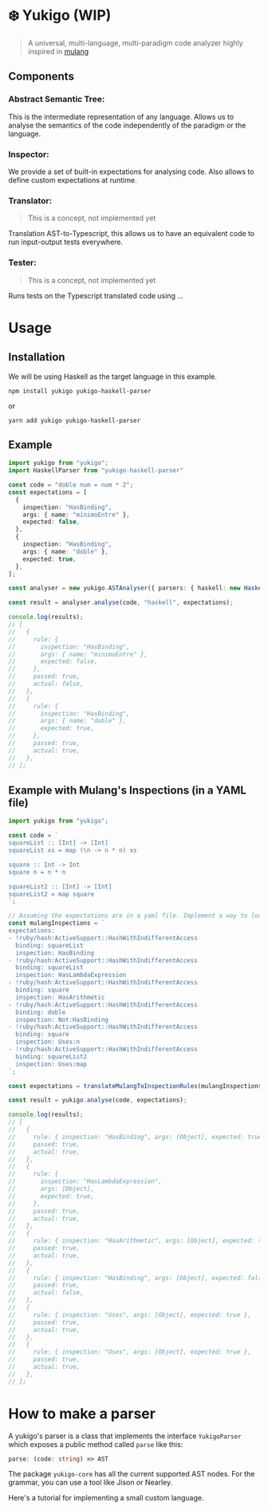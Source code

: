 # ❄️ Yukigo (WIP)

> A universal, multi-language, multi-paradigm code analyzer highly inspired in [mulang](https://github.com/mumuki/mulang)

## Components

### **Abstract Semantic Tree:**

This is the intermediate representation of any language. Allows us to analyse the semantics of the code independently of the paradigm or the language.

### **Inspector:**

We provide a set of built-in expectations for analysing code. Also allows to define custom expectations at runtime.

### **Translator:**
> This is a concept, not implemented yet

Translation AST-to-Typescript, this allows us to have an equivalent code to run input-output tests everywhere.

### **Tester:**
> This is a concept, not implemented yet

Runs tests on the Typescript translated code using ...

# Usage

## Installation

We will be using Haskell as the target language in this example.

```
npm install yukigo yukigo-haskell-parser
```

or

```
yarn add yukigo yukigo-haskell-parser
```

## Example

```ts
import yukigo from "yukigo";
import HaskellParser from "yukigo-haskell-parser"

const code = "doble num = num * 2";
const expectations = [
  {
    inspection: "HasBinding",
    args: { name: "minimoEntre" },
    expected: false,
  },
  {
    inspection: "HasBinding",
    args: { name: "doble" },
    expected: true,
  },
];

const analyser = new yukigo.ASTAnalyser({ parsers: { haskell: new HaskellParser() }})

const result = analyser.analyse(code, "haskell", expectations);

console.log(results);
// [
//   {
//     rule: {
//       inspection: "HasBinding",
//       args: { name: "minimoEntre" },
//       expected: false,
//     },
//     passed: true,
//     actual: false,
//   },
//   {
//     rule: {
//       inspection: "HasBinding",
//       args: { name: "doble" },
//       expected: true,
//     },
//     passed: true,
//     actual: true,
//   },
// ];
```

## Example with Mulang's Inspections (in a YAML file)

```ts
import yukigo from "yukigo";

const code = `
squareList :: [Int] -> [Int]
squareList xs = map (\n -> n * n) xs

square :: Int -> Int
square n = n * n

squareList2 :: [Int] -> [Int]
squareList2 = map square
`;

// Assuming the expectations are in a yaml file. Implement a way to load the actual file.
const mulangInspections = `
expectations:
- !ruby/hash:ActiveSupport::HashWithIndifferentAccess
  binding: squareList
  inspection: HasBinding
- !ruby/hash:ActiveSupport::HashWithIndifferentAccess
  binding: squareList
  inspection: HasLambdaExpression
- !ruby/hash:ActiveSupport::HashWithIndifferentAccess
  binding: square
  inspection: HasArithmetic
- !ruby/hash:ActiveSupport::HashWithIndifferentAccess
  binding: doble
  inspection: Not:HasBinding
- !ruby/hash:ActiveSupport::HashWithIndifferentAccess
  binding: square
  inspection: Uses:n
- !ruby/hash:ActiveSupport::HashWithIndifferentAccess
  binding: squareList2
  inspection: Uses:map
`;

const expectations = translateMulangToInspectionRules(mulangInspections);

const result = yukigo.analyse(code, expectations);

console.log(results);
// [
//   {
//     rule: { inspection: "HasBinding", args: [Object], expected: true },
//     passed: true,
//     actual: true,
//   },
//   {
//     rule: {
//       inspection: "HasLambdaExpression",
//       args: [Object],
//       expected: true,
//     },
//     passed: true,
//     actual: true,
//   },
//   {
//     rule: { inspection: "HasArithmetic", args: [Object], expected: true },
//     passed: true,
//     actual: true,
//   },
//   {
//     rule: { inspection: "HasBinding", args: [Object], expected: false },
//     passed: true,
//     actual: false,
//   },
//   {
//     rule: { inspection: "Uses", args: [Object], expected: true },
//     passed: true,
//     actual: true,
//   },
//   {
//     rule: { inspection: "Uses", args: [Object], expected: true },
//     passed: true,
//     actual: true,
//   },
// ];
```

# How to make a parser

A yukigo's parser is a class that implements the interface `YukigoParser` which exposes a public method called `parse` like this:
```ts
parse: (code: string) => AST
```

The package `yukigo-core` has all the current supported AST nodes.
For the grammar, you can use a tool like Jison or Nearley.

Here's a tutorial for implementing a small custom language.
